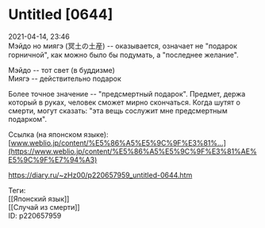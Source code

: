 Untitled [0644]
=================

   
 2021-04-14, 23:46   
  Мэйдо но миягэ (冥土の土産) -- оказывается, означает не "подарок горничной", как можно было бы подумать, а "последнее желание".   
   
 Мэйдо -- тот свет (в буддизме)   
 Миягэ -- действительно подарок   
   
 Более точное значение -- "предсмертный подарок". Предмет, держа который в руках, человек сможет мирно скончаться. Когда шутят о смерти, могут сказать: "эта вещь сослужит мне предсмертным подарком".   
   
 Ссылка (на японском языке):  [www.weblio.jp/content/%E5%86%A5%E5%9C%9F%E3%81%...](https://www.weblio.jp/content/%E5%86%A5%E5%9C%9F%E3%81%AE%E5%9C%9F%E7%94%A3)    
    
 <https://diary.ru/~zHz00/p220657959_untitled-0644.htm>   
   
 Теги:   
 [[Японский язык]]   
 [[Случай из смерти]]   
 ID: p220657959